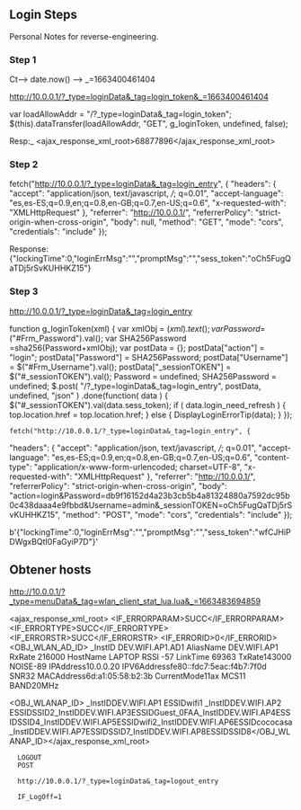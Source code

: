 ## Login Steps
Personal Notes for reverse-engineering.

### Step 1
Ct--> date.now() --> _=1663400461404

http://10.0.0.1/?_type=loginData&_tag=login_token&_=1663400461404

var loadAllowAddr = "/?_type=loginData&_tag=login_token";
$(this).dataTransfer(loadAllowAddr, "GET", g_loginToken, undefined, false);

Resp:_ <ajax_response_xml_root>68877896</ajax_response_xml_root>

### Step 2

fetch("http://10.0.0.1/?_type=loginData&_tag=login_entry", {
  "headers": {
    "accept": "application/json, text/javascript, */*; q=0.01",
    "accept-language": "es,es-ES;q=0.9,en;q=0.8,en-GB;q=0.7,en-US;q=0.6",
    "x-requested-with": "XMLHttpRequest"
  },
  "referrer": "http://10.0.0.1/",
  "referrerPolicy": "strict-origin-when-cross-origin",
  "body": null,
  "method": "GET",
  "mode": "cors",
  "credentials": "include"
});

Response:
{"lockingTime":0,"loginErrMsg":"","promptMsg":"","sess_token":"oCh5FugQaTDj5rSvKUHHKZ15"}


### Step 3
http://10.0.0.1/?_type=loginData&_tag=login_entry

function g_loginToken(xml)
{
var xmlObj = $(xml).text();
var Password =$("#Frm_Password").val();
var SHA256Password =sha256(Password+xmlObj);
var postData = {};
postData["action"] = "login";
postData["Password"] = SHA256Password;
postData["Username"] = $("#Frm_Username").val();
postData["_sessionTOKEN"] = $("#_sessionTOKEN").val();
Password = undefined;
SHA256Password = undefined;
$.post( "/?_type=loginData&_tag=login_entry", postData, undefined, "json" )
.done(function( data ) {
$("#_sessionTOKEN").val(data.sess_token);
if ( data.login_need_refresh )
{
top.location.href = top.location.href;
}
else
{
DisplayLoginErrorTip(data);
}
});


    fetch("http://10.0.0.1/?_type=loginData&_tag=login_entry", {
  "headers": {
    "accept": "application/json, text/javascript, */*; q=0.01",
    "accept-language": "es,es-ES;q=0.9,en;q=0.8,en-GB;q=0.7,en-US;q=0.6",
    "content-type": "application/x-www-form-urlencoded; charset=UTF-8",
    "x-requested-with": "XMLHttpRequest"
  },
  "referrer": "http://10.0.0.1/",
  "referrerPolicy": "strict-origin-when-cross-origin",
  "body": "action=login&Password=db9f16152d4a23b3cb5b4a81324880a7592dc95b0c438daaa4e9fbbd&Username=admin&_sessionTOKEN=oCh5FugQaTDj5rSvKUHHKZ15",
  "method": "POST",
  "mode": "cors",
  "credentials": "include"
});

b'{"lockingTime":0,"loginErrMsg":"","promptMsg":"","sess_token":"wfCJHiPDWgxBQtI0FaGyiP7D"}'

## Obtener hosts
http://10.0.0.1/?_type=menuData&_tag=wlan_client_stat_lua.lua&_=1663483694859

<ajax_response_xml_root>
 <IF_ERRORPARAM>SUCC</IF_ERRORPARAM>
 <IF_ERRORTYPE>SUCC</IF_ERRORTYPE>
 <IF_ERRORSTR>SUCC</IF_ERRORSTR>
 <IF_ERRORID>0</IF_ERRORID>
 <OBJ_WLAN_AD_ID>
  <Instance>
    <ParaName>_InstID</ParaName>
    <ParaValue>DEV.WIFI.AP1.AD1</ParaValue>
    <ParaName>AliasName</ParaName>
    <ParaValue>DEV.WIFI.AP1</ParaValue>
    <ParaName>RxRate</ParaName>
    <ParaValue>216000</ParaValue>
    <ParaName>HostName</ParaName>
    <ParaValue>LAPTOP</ParaValue>
    <ParaName>RSSI</ParaName>
    <ParaValue>-57</ParaValue>
    <ParaName>LinkTime</ParaName>
    <ParaValue>69363</ParaValue>
    <ParaName>TxRate</ParaName><ParaValue>143000</ParaValue>
    <ParaName>NOISE</ParaName><ParaValue>-89</ParaValue>
    <ParaName>IPAddress</ParaName><ParaValue>10.0.0.20</ParaValue>
    <ParaName>IPV6Address</ParaName><ParaValue>fe80::fdc7:5eac:f4b7:7f0d</ParaValue>
    <ParaName>SNR</ParaName><ParaValue>32</ParaValue>
    <ParaName>MACAddress</ParaName><ParaValue>6d:a1:05:58:b2:3b</ParaValue>
    <ParaName>CurrentMode</ParaName><ParaValue>11ax</ParaValue>
    <ParaName>MCS</ParaName><ParaValue>11</ParaValue>
    <ParaName>BAND</ParaName><ParaValue>20MHz</ParaValue>
  </Instance>
  
  <OBJ_WLANAP_ID>
    <Instance>
      <ParaName>_InstID</ParaName><ParaValue>DEV.WIFI.AP1</ParaValue>
      <ParaName>ESSID</ParaName><ParaValue>wifi1</ParaValue></Instance>
    <Instance>
      <ParaName>_InstID</ParaName><ParaValue>DEV.WIFI.AP2</ParaValue>
      <ParaName>ESSID</ParaName><ParaValue>SSID2</ParaValue></Instance><Instance><ParaName>_InstID</ParaName><ParaValue>DEV.WIFI.AP3</ParaValue><ParaName>ESSID</ParaName><ParaValue>Guest_0FAA</ParaValue></Instance><Instance><ParaName>_InstID</ParaName><ParaValue>DEV.WIFI.AP4</ParaValue><ParaName>ESSID</ParaName><ParaValue>SSID4</ParaValue></Instance><Instance><ParaName>_InstID</ParaName><ParaValue>DEV.WIFI.AP5</ParaValue><ParaName>ESSID</ParaName><ParaValue>wifi2</ParaValue></Instance><Instance><ParaName>_InstID</ParaName><ParaValue>DEV.WIFI.AP6</ParaValue><ParaName>ESSID</ParaName><ParaValue>cococasa</ParaValue></Instance><Instance><ParaName>_InstID</ParaName><ParaValue>DEV.WIFI.AP7</ParaValue><ParaName>ESSID</ParaName><ParaValue>SSID7</ParaValue></Instance><Instance><ParaName>_InstID</ParaName><ParaValue>DEV.WIFI.AP8</ParaValue><ParaName>ESSID</ParaName><ParaValue>SSID8</ParaValue></Instance></OBJ_WLANAP_ID></ajax_response_xml_root>



      LOGOUT
      POST

      http://10.0.0.1/?_type=loginData&_tag=logout_entry

      IF_LogOff=1